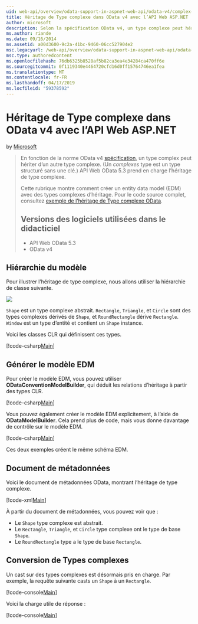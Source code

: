 ```yaml
---
uid: web-api/overview/odata-support-in-aspnet-web-api/odata-v4/complex-type-inheritance-in-odata-v4
title: Héritage de Type complexe dans OData v4 avec l’API Web ASP.NET | Microsoft Docs
author: microsoft
description: Selon la spécification OData v4, un type complexe peut hériter d’un autre type complex. (Un type complexe est un type structuré sans une clé.) API Web...
ms.author: riande
ms.date: 09/16/2014
ms.assetid: a00d3600-9c2a-41bc-9460-06cc527904e2
msc.legacyurl: /web-api/overview/odata-support-in-aspnet-web-api/odata-v4/complex-type-inheritance-in-odata-v4
msc.type: authoredcontent
ms.openlocfilehash: 76db6325b8528af5b82ca3ea4e34284ca470ff6e
ms.sourcegitcommit: 0f1119340e4464720cfd16d0ff15764746ea1fea
ms.translationtype: MT
ms.contentlocale: fr-FR
ms.lasthandoff: 04/17/2019
ms.locfileid: "59378592"
---
```

# <a name="complex-type-inheritance-in-odata-v4-with-aspnet-web-api"></a>Héritage de Type complexe dans OData v4 avec l’API Web ASP.NET

by [Microsoft](https://github.com/microsoft)

> En fonction de la norme OData v4 [spécification](http://www.odata.org/documentation/odata-version-4-0/), un type complex peut hériter d’un autre type complexe. (Un *complexes* type est un type structuré sans une clé.) API Web OData 5.3 prend en charge l’héritage de type complexe.
> 
> Cette rubrique montre comment créer un entity data model (EDM) avec des types complexes d’héritage. Pour le code source complet, consultez [exemple de l’héritage de Type complexe OData](http://aspnet.codeplex.com/sourcecontrol/latest#Samples/WebApi/OData/v4/ODataComplexTypeInheritanceSample/ReadMe.txt).
> 
> ## <a name="software-versions-used-in-the-tutorial"></a>Versions des logiciels utilisées dans le didacticiel
> 
> 
> - API Web OData 5.3
> - OData v4


## <a name="model-hierarchy"></a>Hiérarchie du modèle

Pour illustrer l’héritage de type complexe, nous allons utiliser la hiérarchie de classe suivante.

![](complex-type-inheritance-in-odata-v4/_static/image1.png)

`Shape` est un type complexe abstrait. `Rectangle`, `Triangle`, et `Circle` sont des types complexes dérivés de `Shape`, et `RoundRectangle` dérive `Rectangle`. `Window` est un type d’entité et contient un `Shape` instance.

Voici les classes CLR qui définissent ces types.

[!code-csharp[Main](complex-type-inheritance-in-odata-v4/samples/sample1.cs)]

## <a name="build-the-edm-model"></a>Générer le modèle EDM

Pour créer le modèle EDM, vous pouvez utiliser **ODataConventionModelBuilder**, qui déduit les relations d’héritage à partir des types CLR.

[!code-csharp[Main](complex-type-inheritance-in-odata-v4/samples/sample2.cs)]

Vous pouvez également créer le modèle EDM explicitement, à l’aide de **ODataModelBuilder**. Cela prend plus de code, mais vous donne davantage de contrôle sur le modèle EDM.

[!code-csharp[Main](complex-type-inheritance-in-odata-v4/samples/sample3.cs)]

Ces deux exemples créent le même schéma EDM.

## <a name="metadata-document"></a>Document de métadonnées

Voici le document de métadonnées OData, montrant l’héritage de type complexe.

[!code-xml[Main](complex-type-inheritance-in-odata-v4/samples/sample4.xml?highlight=13,17,25,30)]

À partir du document de métadonnées, vous pouvez voir que :

- Le `Shape` type complexe est abstrait.
- Le `Rectangle`, `Triangle`, et `Circle` type complexe ont le type de base `Shape`.
- Le `RoundRectangle` type a le type de base `Rectangle`.

## <a name="casting-complex-types"></a>Conversion de Types complexes

Un cast sur des types complexes est désormais pris en charge. Par exemple, la requête suivante casts un `Shape` à un `Rectangle`.

[!code-console[Main](complex-type-inheritance-in-odata-v4/samples/sample5.cmd)]

Voici la charge utile de réponse :

[!code-console[Main](complex-type-inheritance-in-odata-v4/samples/sample6.cmd)]
